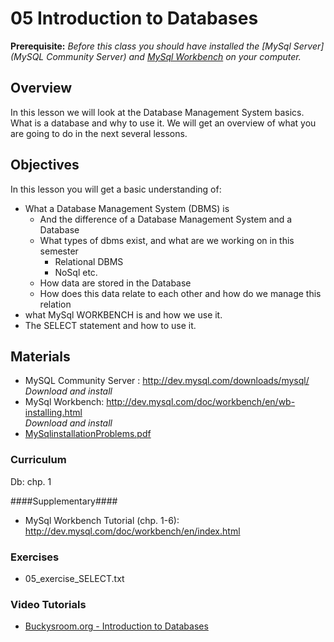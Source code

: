 05 Introduction to Databases
===============
**Prerequisite:** _Before this class you should have installed the [MySql Server](MySQL Community Server) and [MySql Workbench](http://dev.mysql.com/doc/workbench/en/wb-installing.html) on your computer._  

## Overview ##
In this lesson we will look at the Database Management System basics. What is a database and why to use it. We will get an overview of what you are going to do in the next several lessons. 
## Objectives ##
In this lesson you will get a basic understanding of:
* What a Database Management System (DBMS) is   
  * And the difference of a Database Management System and a Database
  * What types of dbms exist, and what are we working on in this semester
    * Relational DBMS
    * NoSql etc.
  * How data are stored in the Database
  * How does this data relate to each other and how do we manage this relation
* what MySql WORKBENCH is and how we use it.  
* The SELECT statement and how to use it.  

## Materials ##

* MySQL Community Server : http://dev.mysql.com/downloads/mysql/   
  _Download and install_   
* MySql Workbench: http://dev.mysql.com/doc/workbench/en/wb-installing.html   
  _Download and install_
* [MySqlinstallationProblems.pdf](https://github.com/KEACS/DAT14V1/raw/master/2nd_semester/05_introduction_to_databases/MySqlinstallationProblems.pdf)

### Curriculum ###
Db: chp. 1  

####Supplementary####
  * MySql Workbench Tutorial (chp. 1-6): http://dev.mysql.com/doc/workbench/en/index.html   
 

### Exercises ###
  * 05_exercise_SELECT.txt

### Video Tutorials ###
  * [Buckysroom.org - Introduction to Databases](https://buckysroom.org/videos.php?cat=49)
